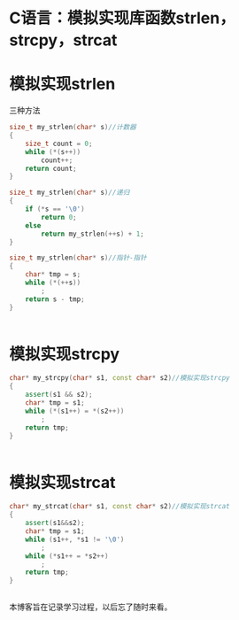 # C语言：模拟实现库函数strlen，strcpy，strcat

# 模拟实现strlen

三种方法

```cpp
size_t my_strlen(char* s)//计数器
{
	size_t count = 0;
	while (*(s++))
		count++;
	return count;
}

size_t my_strlen(char* s)//递归
{
	if (*s == '\0')
		return 0;
	else
		return my_strlen(++s) + 1;
}

size_t my_strlen(char* s)//指针-指针
{
	char* tmp = s;
	while (*(++s))
		;
	return s - tmp;
}
```

![点击并拖拽以移动](data:image/gif;base64,R0lGODlhAQABAPABAP///wAAACH5BAEKAAAALAAAAAABAAEAAAICRAEAOw==)

# 模拟实现strcpy

```cpp
char* my_strcpy(char* s1, const char* s2)//模拟实现strcpy
{	
	assert(s1 && s2);
	char* tmp = s1;
	while (*(s1++) = *(s2++))
		;
	return tmp;
}
```

![点击并拖拽以移动](data:image/gif;base64,R0lGODlhAQABAPABAP///wAAACH5BAEKAAAALAAAAAABAAEAAAICRAEAOw==)

# 模拟实现strcat

```cpp
char* my_strcat(char* s1, const char* s2)//模拟实现strcat
{
	assert(s1&&s2);
	char* tmp = s1;
	while (s1++, *s1 != '\0')
		;
	while (*s1++ = *s2++)
		;
	return tmp;
}
```

![点击并拖拽以移动](data:image/gif;base64,R0lGODlhAQABAPABAP///wAAACH5BAEKAAAALAAAAAABAAEAAAICRAEAOw==)

本博客旨在记录学习过程，以后忘了随时来看。